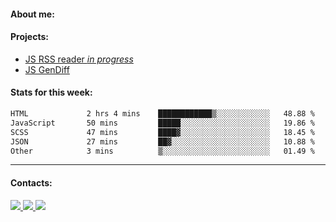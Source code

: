 #### About me:

#### Projects:
- [JS RSS reader *in progress*](https://github.com/GKoil/frontend-project-lvl3)
- [JS GenDiff](https://github.com/GKoil/GenDiff)

#### Stats for this week:
<!--START_SECTION:waka-->

```txt
HTML             2 hrs 4 mins    ████████████▒░░░░░░░░░░░░   48.88 %
JavaScript       50 mins         █████░░░░░░░░░░░░░░░░░░░░   19.86 %
SCSS             47 mins         ████▓░░░░░░░░░░░░░░░░░░░░   18.45 %
JSON             27 mins         ██▓░░░░░░░░░░░░░░░░░░░░░░   10.88 %
Other            3 mins          ▒░░░░░░░░░░░░░░░░░░░░░░░░   01.49 %
```

<!--END_SECTION:waka-->
---
#### Contacts:

<a target='_blank' title='LinkedIn' href="https://www.linkedin.com/in/gkoil/">
  <img src="https://img.shields.io/badge/LinkedIn-0077B5?style=for-the-badge&logo=linkedin&logoColor=white" />
</a>
<a target='_blank' title='Telegram' href="https://t.me/gkoil">
  <img src="https://img.shields.io/badge/Telegram-2CA5E0?style=for-the-badge&logo=telegram&logoColor=white" />
</a>
<a target='_blank' title='Gmail' href="mailto: gk.grigorev@gmail.com">
  <img src="https://img.shields.io/badge/Gmail-D14836?style=for-the-badge&logo=gmail&logoColor=white" />
</a>


